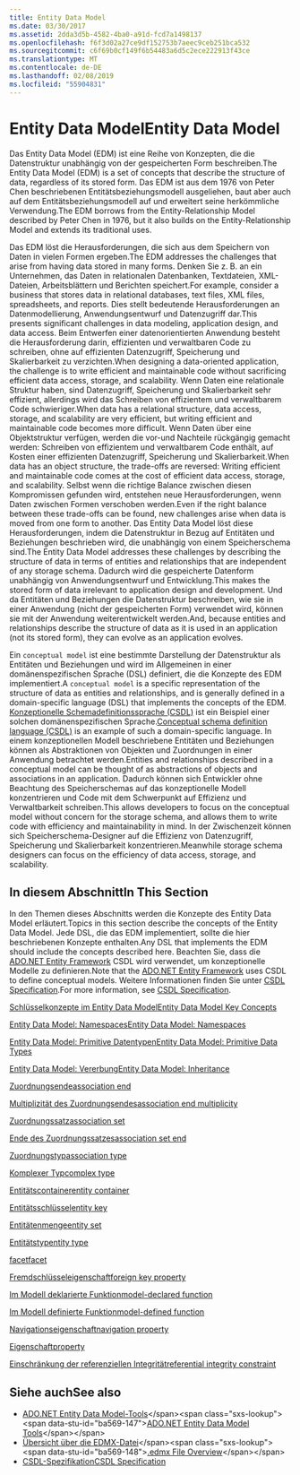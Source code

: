 ```yaml
---
title: Entity Data Model
ms.date: 03/30/2017
ms.assetid: 2dda3d5b-4582-4ba0-a91d-fcd7a1498137
ms.openlocfilehash: f6f3d02a27ce9df152753b7aeec9ceb251bca532
ms.sourcegitcommit: c6f69b0cf149f6b54483a6d5c2ece222913f43ce
ms.translationtype: MT
ms.contentlocale: de-DE
ms.lasthandoff: 02/08/2019
ms.locfileid: "55904831"
---
```

# <a name="entity-data-model"></a><span data-ttu-id="ba569-102">Entity Data Model</span><span class="sxs-lookup"><span data-stu-id="ba569-102">Entity Data Model</span></span>
<span data-ttu-id="ba569-103">Das Entity Data Model (EDM) ist eine Reihe von Konzepten, die die Datenstruktur unabhängig von der gespeicherten Form beschreiben.</span><span class="sxs-lookup"><span data-stu-id="ba569-103">The Entity Data Model (EDM) is a set of concepts that describe the structure of data, regardless of its stored form.</span></span> <span data-ttu-id="ba569-104">Das EDM ist aus dem 1976 von Peter Chen beschriebenen Entitätsbeziehungsmodell ausgeliehen, baut aber auch auf dem Entitätsbeziehungsmodell auf und erweitert seine herkömmliche Verwendung.</span><span class="sxs-lookup"><span data-stu-id="ba569-104">The EDM borrows from the Entity-Relationship Model described by Peter Chen in 1976, but it also builds on the Entity-Relationship Model and extends its traditional uses.</span></span>  
  
 <span data-ttu-id="ba569-105">Das EDM löst die Herausforderungen, die sich aus dem Speichern von Daten in vielen Formen ergeben.</span><span class="sxs-lookup"><span data-stu-id="ba569-105">The EDM addresses the challenges that arise from having data stored in many forms.</span></span> <span data-ttu-id="ba569-106">Denken Sie z. B. an ein Unternehmen, das Daten in relationalen Datenbanken, Textdateien, XML-Dateien, Arbeitsblättern und Berichten speichert.</span><span class="sxs-lookup"><span data-stu-id="ba569-106">For example, consider a business that stores data in relational databases, text files, XML files, spreadsheets, and reports.</span></span> <span data-ttu-id="ba569-107">Dies stellt bedeutende Herausforderungen an Datenmodellierung, Anwendungsentwurf und Datenzugriff dar.</span><span class="sxs-lookup"><span data-stu-id="ba569-107">This presents significant challenges in data modeling, application design, and data access.</span></span> <span data-ttu-id="ba569-108">Beim Entwerfen einer datenorientierten Anwendung besteht die Herausforderung darin, effizienten und verwaltbaren Code zu schreiben, ohne auf effizienten Datenzugriff, Speicherung und Skalierbarkeit zu verzichten.</span><span class="sxs-lookup"><span data-stu-id="ba569-108">When designing a data-oriented application, the challenge is to write efficient and maintainable code without sacrificing efficient data access, storage, and scalability.</span></span> <span data-ttu-id="ba569-109">Wenn Daten eine relationale Struktur haben, sind Datenzugriff, Speicherung und Skalierbarkeit sehr effizient, allerdings wird das Schreiben von effizientem und verwaltbarem Code schwieriger.</span><span class="sxs-lookup"><span data-stu-id="ba569-109">When data has a relational structure, data access, storage, and scalability are very efficient, but writing efficient and maintainable code becomes more difficult.</span></span> <span data-ttu-id="ba569-110">Wenn Daten über eine Objektstruktur verfügen, werden die vor-und Nachteile rückgängig gemacht werden: Schreiben von effizientem und verwaltbarem Code enthält, auf Kosten einer effizienten Datenzugriff, Speicherung und Skalierbarkeit.</span><span class="sxs-lookup"><span data-stu-id="ba569-110">When data has an object structure, the trade-offs are reversed: Writing efficient and maintainable code comes at the cost of efficient data access, storage, and scalability.</span></span> <span data-ttu-id="ba569-111">Selbst wenn die richtige Balance zwischen diesen Kompromissen gefunden wird, entstehen neue Herausforderungen, wenn Daten zwischen Formen verschoben werden.</span><span class="sxs-lookup"><span data-stu-id="ba569-111">Even if the right balance between these trade-offs can be found, new challenges arise when data is moved from one form to another.</span></span> <span data-ttu-id="ba569-112">Das Entity Data Model löst diese Herausforderungen, indem die Datenstruktur in Bezug auf Entitäten und Beziehungen beschrieben wird, die unabhängig von einem Speicherschema sind.</span><span class="sxs-lookup"><span data-stu-id="ba569-112">The Entity Data Model addresses these challenges by describing the structure of data in terms of entities and relationships that are independent of any storage schema.</span></span> <span data-ttu-id="ba569-113">Dadurch wird die gespeicherte Datenform unabhängig von Anwendungsentwurf und Entwicklung.</span><span class="sxs-lookup"><span data-stu-id="ba569-113">This makes the stored form of data irrelevant to application design and development.</span></span> <span data-ttu-id="ba569-114">Und da Entitäten und Beziehungen die Datenstruktur beschreiben, wie sie in einer Anwendung (nicht der gespeicherten Form) verwendet wird, können sie mit der Anwendung weiterentwickelt werden.</span><span class="sxs-lookup"><span data-stu-id="ba569-114">And, because entities and relationships describe the structure of data as it is used in an application (not its stored form), they can evolve as an application evolves.</span></span>  
  
 <span data-ttu-id="ba569-115">Ein `conceptual model` ist eine bestimmte Darstellung der Datenstruktur als Entitäten und Beziehungen und wird im Allgemeinen in einer domänenspezifischen Sprache (DSL) definiert, die die Konzepte des EDM implementiert.</span><span class="sxs-lookup"><span data-stu-id="ba569-115">A `conceptual model` is a specific representation of the structure of data as entities and relationships, and is generally defined in a domain-specific language (DSL) that implements the concepts of the EDM.</span></span> <span data-ttu-id="ba569-116">[Konzeptionelle Schemadefinitionssprache (CSDL)](../../../../docs/framework/data/adonet/ef/language-reference/csdl-specification.md) ist ein Beispiel einer solchen domänenspezifischen Sprache.</span><span class="sxs-lookup"><span data-stu-id="ba569-116">[Conceptual schema definition language (CSDL)](../../../../docs/framework/data/adonet/ef/language-reference/csdl-specification.md) is an example of such a domain-specific language.</span></span> <span data-ttu-id="ba569-117">In einem konzeptionellen Modell beschriebene Entitäten und Beziehungen können als Abstraktionen von Objekten und Zuordnungen in einer Anwendung betrachtet werden.</span><span class="sxs-lookup"><span data-stu-id="ba569-117">Entities and relationships described in a conceptual model can be thought of as abstractions of objects and associations in an application.</span></span> <span data-ttu-id="ba569-118">Dadurch können sich Entwickler ohne Beachtung des Speicherschemas auf das konzeptionelle Modell konzentrieren und Code mit dem Schwerpunkt auf Effizienz und Verwaltbarkeit schreiben.</span><span class="sxs-lookup"><span data-stu-id="ba569-118">This allows developers to focus on the conceptual model without concern for the storage schema, and allows them to write code with efficiency and maintainability in mind.</span></span> <span data-ttu-id="ba569-119">In der Zwischenzeit können sich Speicherschema-Designer auf die Effizienz von Datenzugriff, Speicherung und Skalierbarkeit konzentrieren.</span><span class="sxs-lookup"><span data-stu-id="ba569-119">Meanwhile storage schema designers can focus on the efficiency of data access, storage, and scalability.</span></span>  
  
## <a name="in-this-section"></a><span data-ttu-id="ba569-120">In diesem Abschnitt</span><span class="sxs-lookup"><span data-stu-id="ba569-120">In This Section</span></span>  
 <span data-ttu-id="ba569-121">In den Themen dieses Abschnitts werden die Konzepte des Entity Data Model erläutert.</span><span class="sxs-lookup"><span data-stu-id="ba569-121">Topics in this section describe the concepts of the Entity Data Model.</span></span> <span data-ttu-id="ba569-122">Jede DSL, die das EDM implementiert, sollte die hier beschriebenen Konzepte enthalten.</span><span class="sxs-lookup"><span data-stu-id="ba569-122">Any DSL that implements the EDM should include the concepts described here.</span></span> <span data-ttu-id="ba569-123">Beachten Sie, dass die [ADO.NET Entity Framework](../../../../docs/framework/data/adonet/ef/index.md) CSDL wird verwendet, um konzeptionelle Modelle zu definieren.</span><span class="sxs-lookup"><span data-stu-id="ba569-123">Note that the [ADO.NET Entity Framework](../../../../docs/framework/data/adonet/ef/index.md) uses CSDL to define conceptual models.</span></span> <span data-ttu-id="ba569-124">Weitere Informationen finden Sie unter [CSDL Specification](../../../../docs/framework/data/adonet/ef/language-reference/csdl-specification.md).</span><span class="sxs-lookup"><span data-stu-id="ba569-124">For more information, see [CSDL Specification](../../../../docs/framework/data/adonet/ef/language-reference/csdl-specification.md).</span></span>  
  
 [<span data-ttu-id="ba569-125">Schlüsselkonzepte im Entity Data Model</span><span class="sxs-lookup"><span data-stu-id="ba569-125">Entity Data Model Key Concepts</span></span>](../../../../docs/framework/data/adonet/entity-data-model-key-concepts.md)  
  
 [<span data-ttu-id="ba569-126">Entity Data Model: Namespaces</span><span class="sxs-lookup"><span data-stu-id="ba569-126">Entity Data Model: Namespaces</span></span>](../../../../docs/framework/data/adonet/entity-data-model-namespaces.md)  
  
 [<span data-ttu-id="ba569-127">Entity Data Model: Primitive Datentypen</span><span class="sxs-lookup"><span data-stu-id="ba569-127">Entity Data Model: Primitive Data Types</span></span>](../../../../docs/framework/data/adonet/entity-data-model-primitive-data-types.md)  
  
 [<span data-ttu-id="ba569-128">Entity Data Model: Vererbung</span><span class="sxs-lookup"><span data-stu-id="ba569-128">Entity Data Model: Inheritance</span></span>](../../../../docs/framework/data/adonet/entity-data-model-inheritance.md)  
  
 [<span data-ttu-id="ba569-129">Zuordnungsende</span><span class="sxs-lookup"><span data-stu-id="ba569-129">association end</span></span>](../../../../docs/framework/data/adonet/association-end.md)  
  
 [<span data-ttu-id="ba569-130">Multiplizität des Zuordnungsendes</span><span class="sxs-lookup"><span data-stu-id="ba569-130">association end multiplicity</span></span>](../../../../docs/framework/data/adonet/association-end-multiplicity.md)  
  
 [<span data-ttu-id="ba569-131">Zuordnungssatz</span><span class="sxs-lookup"><span data-stu-id="ba569-131">association set</span></span>](../../../../docs/framework/data/adonet/association-set.md)  
  
 [<span data-ttu-id="ba569-132">Ende des Zuordnungssatzes</span><span class="sxs-lookup"><span data-stu-id="ba569-132">association set end</span></span>](../../../../docs/framework/data/adonet/association-set-end.md)  
  
 [<span data-ttu-id="ba569-133">Zuordnungstyp</span><span class="sxs-lookup"><span data-stu-id="ba569-133">association type</span></span>](../../../../docs/framework/data/adonet/association-type.md)  
  
 [<span data-ttu-id="ba569-134">Komplexer Typ</span><span class="sxs-lookup"><span data-stu-id="ba569-134">complex type</span></span>](../../../../docs/framework/data/adonet/complex-type.md)  
  
 [<span data-ttu-id="ba569-135">Entitätscontainer</span><span class="sxs-lookup"><span data-stu-id="ba569-135">entity container</span></span>](../../../../docs/framework/data/adonet/entity-container.md)  
  
 [<span data-ttu-id="ba569-136">Entitätsschlüssel</span><span class="sxs-lookup"><span data-stu-id="ba569-136">entity key</span></span>](../../../../docs/framework/data/adonet/entity-key.md)  
  
 [<span data-ttu-id="ba569-137">Entitätenmenge</span><span class="sxs-lookup"><span data-stu-id="ba569-137">entity set</span></span>](../../../../docs/framework/data/adonet/entity-set.md)  
  
 [<span data-ttu-id="ba569-138">Entitätstyp</span><span class="sxs-lookup"><span data-stu-id="ba569-138">entity type</span></span>](../../../../docs/framework/data/adonet/entity-type.md)  
  
 [<span data-ttu-id="ba569-139">facet</span><span class="sxs-lookup"><span data-stu-id="ba569-139">facet</span></span>](../../../../docs/framework/data/adonet/facet.md)  
  
 [<span data-ttu-id="ba569-140">Fremdschlüsseleigenschaft</span><span class="sxs-lookup"><span data-stu-id="ba569-140">foreign key property</span></span>](../../../../docs/framework/data/adonet/foreign-key-property.md)  
  
 [<span data-ttu-id="ba569-141">Im Modell deklarierte Funktion</span><span class="sxs-lookup"><span data-stu-id="ba569-141">model-declared function</span></span>](../../../../docs/framework/data/adonet/model-declared-function.md)  
  
 [<span data-ttu-id="ba569-142">Im Modell definierte Funktion</span><span class="sxs-lookup"><span data-stu-id="ba569-142">model-defined function</span></span>](../../../../docs/framework/data/adonet/model-defined-function.md)  
  
 [<span data-ttu-id="ba569-143">Navigationseigenschaft</span><span class="sxs-lookup"><span data-stu-id="ba569-143">navigation property</span></span>](../../../../docs/framework/data/adonet/navigation-property.md)  
  
 [<span data-ttu-id="ba569-144">Eigenschaft</span><span class="sxs-lookup"><span data-stu-id="ba569-144">property</span></span>](../../../../docs/framework/data/adonet/property.md)  
  
 [<span data-ttu-id="ba569-145">Einschränkung der referenziellen Integrität</span><span class="sxs-lookup"><span data-stu-id="ba569-145">referential integrity constraint</span></span>](../../../../docs/framework/data/adonet/referential-integrity-constraint.md)  
  
## <a name="see-also"></a><span data-ttu-id="ba569-146">Siehe auch</span><span class="sxs-lookup"><span data-stu-id="ba569-146">See also</span></span>
- <span data-ttu-id="ba569-147">[ADO.NET Entity Data Model-Tools](https://docs.microsoft.com/previous-versions/dotnet/netframework-4.0/bb399249(v=vs.100))</span><span class="sxs-lookup"><span data-stu-id="ba569-147">[ADO.NET Entity Data Model Tools](https://docs.microsoft.com/previous-versions/dotnet/netframework-4.0/bb399249(v=vs.100))</span></span>
- <span data-ttu-id="ba569-148">[Übersicht über die EDMX-Datei](https://docs.microsoft.com/previous-versions/dotnet/netframework-4.0/cc982042(v=vs.100))</span><span class="sxs-lookup"><span data-stu-id="ba569-148">[.edmx File Overview](https://docs.microsoft.com/previous-versions/dotnet/netframework-4.0/cc982042(v=vs.100))</span></span>
- [<span data-ttu-id="ba569-149">CSDL-Spezifikation</span><span class="sxs-lookup"><span data-stu-id="ba569-149">CSDL Specification</span></span>](../../../../docs/framework/data/adonet/ef/language-reference/csdl-specification.md)
